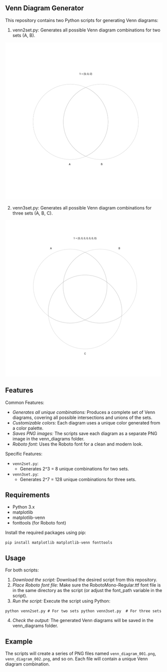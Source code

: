 ## Venn Diagram Generator

This repository contains two Python scripts for generating Venn diagrams:

1. venn2set.py: Generates all possible Venn diagram combinations for two sets (A, B).

![demo](2set.gif)

2. venn3set.py: Generates all possible Venn diagram combinations for three sets (A, B, C).

![demo](3set.gif)


## Features

Common Features:

- *Generates all unique combinations:* Produces a complete set of Venn diagrams, covering all possible intersections and unions of the sets.
- *Customizable colors:* Each diagram uses a unique color generated from a color palette.
- *Saves PNG images:* The scripts save each diagram as a separate PNG image in the venn_diagrams folder.
- *Roboto font:* Uses the Roboto font for a clean and modern look.

Specific Features:

- `venn2set.py`:
    - Generates 2^3 = 8 unique combinations for two sets.
- `venn3set.py`:
    - Generates 2^7 = 128 unique combinations for three sets.


## Requirements

- Python 3.x
- matplotlib
- matplotlib-venn
- fonttools (for Roboto font)

Install the required packages using pip:

`pip install matplotlib matplotlib-venn fonttools`

## Usage

For both scripts:

1. *Download the script:* Download the desired script from this repository.
2. *Place Roboto font file:* Make sure the RobotoMono-Regular.ttf font file is in the same directory as the script (or adjust the font_path variable in the script).
3. *Run the script:* Execute the script using Python:

`python venn2set.py # For two sets
python venn3set.py  # For three sets`

4. *Check the output:* The generated Venn diagrams will be saved in the venn_diagrams folder.

## Example

The scripts will create a series of PNG files named `venn_diagram_001.png`, `venn_diagram_002.png`, and so on. Each file will contain a unique Venn diagram combination. 
